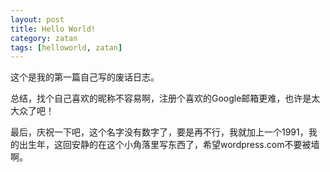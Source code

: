 ```yaml
---
layout: post
title: Hello World!
category: zatan
tags: [helloworld, zatan]
---
```


这个是我的第一篇自己写的废话日志。

总结，找个自己喜欢的昵称不容易啊，注册个喜欢的Google邮箱更难，也许是太大众了吧！

最后，庆祝一下吧，这个名字没有数字了，要是再不行，我就加上一个1991，我的出生年，这回安静的在这个小角落里写东西了，希望wordpress.com不要被墙啊。
